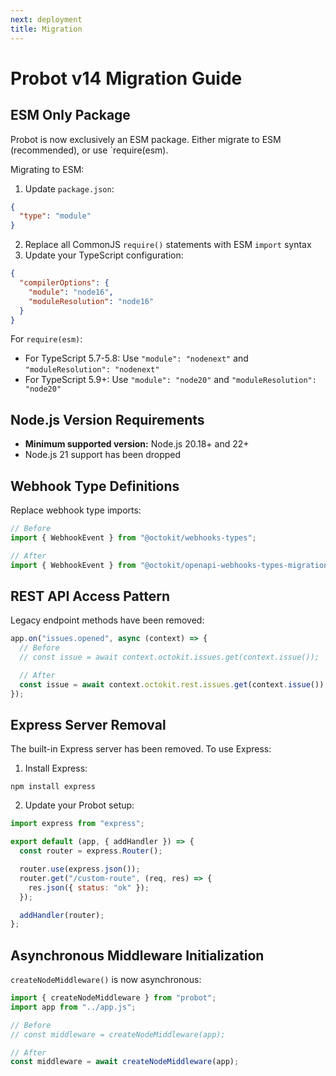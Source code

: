 ```yaml
---
next: deployment
title: Migration
---
```


# Probot v14 Migration Guide

## ESM Only Package

Probot is now exclusively an ESM package. Either migrate to ESM (recommended), or use `require(esm).

Migrating to ESM:

1. Update `package.json`:

```json
{
  "type": "module"
}
```

2. Replace all CommonJS `require()` statements with ESM `import` syntax
3. Update your TypeScript configuration:

```json
{
  "compilerOptions": {
    "module": "node16",
    "moduleResolution": "node16"
  }
}
```

For `require(esm)`:

- For TypeScript 5.7-5.8: Use `"module": "nodenext"` and `"moduleResolution": "nodenext"`
- For TypeScript 5.9+: Use `"module": "node20"` and `"moduleResolution": "node20"`

## Node.js Version Requirements

- **Minimum supported version:** Node.js 20.18+ and 22+
- Node.js 21 support has been dropped

## Webhook Type Definitions

Replace webhook type imports:

```ts
// Before
import { WebhookEvent } from "@octokit/webhooks-types";

// After
import { WebhookEvent } from "@octokit/openapi-webhooks-types-migration";
```

## REST API Access Pattern

Legacy endpoint methods have been removed:

```js
app.on("issues.opened", async (context) => {
  // Before
  // const issue = await context.octokit.issues.get(context.issue());

  // After
  const issue = await context.octokit.rest.issues.get(context.issue());
});
```

## Express Server Removal

The built-in Express server has been removed. To use Express:

1. Install Express:

```
npm install express
```

2. Update your Probot setup:

```js
import express from "express";

export default (app, { addHandler }) => {
  const router = express.Router();

  router.use(express.json());
  router.get("/custom-route", (req, res) => {
    res.json({ status: "ok" });
  });

  addHandler(router);
};
```

## Asynchronous Middleware Initialization

`createNodeMiddleware()` is now asynchronous:

```js
import { createNodeMiddleware } from "probot";
import app from "../app.js";

// Before
// const middleware = createNodeMiddleware(app);

// After
const middleware = await createNodeMiddleware(app);
```
